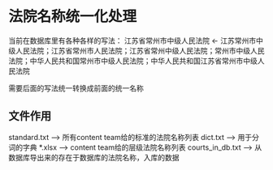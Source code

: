 法院名称统一化处理
===============

当前在数据库里有各种各样的写法：
江苏省常州市中级人民法院 <- 江苏常州市中级人民法院；江苏省常州市人民法院；江苏省常州中级人民法院；常州市中级人民法院；中华人民共和国常州市中级人民法院；中华人民共和国江苏省常州市中级人民法院

需要后面的写法统一转换成前面的统一名称


文件作用
------
standard.txt --> 所有content team给的标准的法院名称列表
dict.txt --> 用于分词的字典
*.xlsx --> content team给的层级法院名称列表
courts_in_db.txt --> 从数据库导出来的存在于数据库的法院名称，入库的数据
